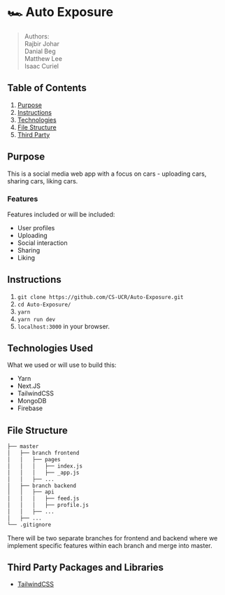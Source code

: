 # 🏎 Auto Exposure

> Authors:  
> Rajbir Johar  
> Danial Beg  
> Matthew Lee  
> Isaac Curiel  

## Table of Contents
1. [Purpose](#purpose)
2. [Instructions](#instructions)
3. [Technologies](#technologies-used)
4. [File Structure](#file-structure)
5. [Third Party](#third-party-packages-and-libraries)

## Purpose

This is a social media web app with a focus on cars - uploading cars, sharing cars, liking cars.

### Features

Features included or will be included:
- User profiles
- Uploading
- Social interaction
- Sharing
- Liking

## Instructions

1. `git clone https://github.com/CS-UCR/Auto-Exposure.git`  
2. `cd Auto-Exposure/`  
3. `yarn`  
4. `yarn run dev`  
5. `localhost:3000` in your browser.

## Technologies Used

What we used or will use to build this:
- Yarn
- Next.JS
- TailwindCSS
- MongoDB
- Firebase

## File Structure

```bash
├── master
│   ├── branch frontend
│   │   ├── pages
│   │   │   ├── index.js
│   │   │   ├── _app.js
│   │   ├── ...
│   ├── branch backend
│   │   ├── api
│   │   │   ├── feed.js
│   │   │   ├── profile.js
│   │   ├── ...
│   ├── ...
└── .gitignore
```

There will be two separate branches for frontend and backend where we implement specific features within each branch and merge into master.

## Third Party Packages and Libraries

- [TailwindCSS](https://tailwindcss.com)
